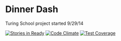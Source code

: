 Dinner Dash
===========

Turing School project started 9/29/14

[![Stories in Ready](https://badge.waffle.io/ianderse/dinner_dash.png?label=ready&title=Ready)](http://waffle.io/ianderse/dinner_dash)
[![Code Climate](https://codeclimate.com/github/ianderse/dinner_dash/badges/gpa.svg)](https://codeclimate.com/github/ianderse/dinner_dash)
[![Test Coverage](https://codeclimate.com/github/ianderse/dinner_dash/badges/coverage.svg)](https://codeclimate.com/github/ianderse/dinner_dash)
